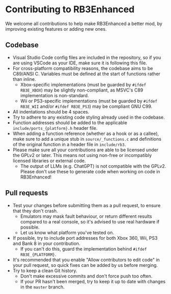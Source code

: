 # Contributing to RB3Enhanced

We welcome all contributions to help make RB3Enhanced a better mod, by improving
existing features or adding new ones.

## Codebase

* Visual Studio Code config files are included in the repository, so if you are
  using VSCode as your IDE, make sure it is following this file.
* For cross-platform compatibility reasons, the codebase aims to be C89/ANSI C.
  Variables must be defined at the start of functions rather than inline.
    * Xbox-specific implementations (must be guarded by `#ifdef RB3E_XBOX`) may
      be slightly non-compliant, as MSVC's C89 implementation is non-standard.
    * Wii or PS3-specific implementations (must be guarded by `#ifdef RB3E_WII`
      and/or `#ifdef RB3E_PS3`) may be compliant GNU C99.
* All indentations should be 4 spaces.
* Try to adhere to any existing code styling already used in the codebase.
* Function addresses should be added to the applicable
  `include/ports_{platform}.h` header file.
* When adding a function reference (whether as a hook or as a callee), make sure
  to add a unique stub in `source/_functions.c` and definitions of the original
  function in a header file in `include/rb3`.
* Please make sure all your contributions are able to be licensed under the
  GPLv2 or later. This means not using non-free or incompatibly licensed
  libraries or external code.
    * The output of LLMs (e.g. ChatGPT) is not compatible with the GPLv2. Please
    don't use these to generate code when working on code in RB3Enhanced!

## Pull requests

* Test your changes before submitting them as a pull request, to ensure that
  they don't crash.
    * Emulators may mask fault behaviour, or return different results compared
    to a real console, so it's advised to use real hardware if possible.
    * Let us know what platform you've tested on.
* If possible, try to include port addresses for both Xbox 360, Wii, PS3
  and Bank 8 in your contribution.
    * If you can't do this, guard the implementation behind
    `#ifdef RB3E_{PLATFORM}`.
* It's recommended that you enable "Allow contributors to edit code" in your
  pull request, so quick fixes can be added by us before merging.
* Try to keep a clean Git history.
    * Don't make excessive commits and don't force push too often.
    * If your PR hasn't been merged, try to keep it up to date with changes
    in the `master` branch.

